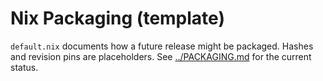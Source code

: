 # Nix Packaging (template)

`default.nix` documents how a future release might be packaged. Hashes and revision pins are placeholders. See [../PACKAGING.md](../PACKAGING.md) for the current status.
